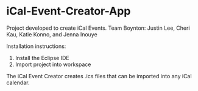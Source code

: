 iCal-Event-Creator-App 
=====================

Project developed to create iCal Events. 
Team Boynton: Justin Lee, Cheri Kau, Katie Konno, and Jenna Inouye

Installation instructions:
1. Install the Eclipse IDE 
2. Import project into workspace

The iCal Event Creator creates .ics files that can be imported into any iCal calendar.  
